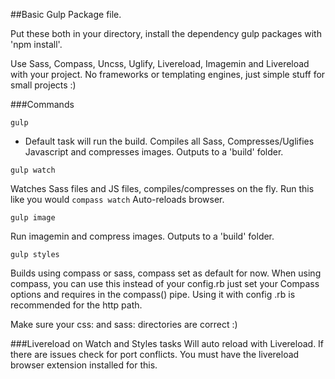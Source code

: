 ##Basic Gulp Package file.

Put these both in your directory, install the dependency gulp packages with 'npm install'.

Use Sass, Compass, Uncss, Uglify, Livereload, Imagemin and Livereload with your project.
No frameworks or templating engines, just simple stuff for small projects :)

###Commands

```
gulp
```

- Default task will run the build.
Compiles all Sass, Compresses/Uglifies Javascript and compresses images. Outputs to a 'build' folder.

```
gulp watch
```

Watches Sass files and JS files, compiles/compresses on the fly.
Run this like you would ```compass watch```
Auto-reloads browser.

```
gulp image
```

Run imagemin and compress images. Outputs to a 'build' folder.

```
gulp styles
```

Builds using compass or sass, compass set as default for now.
When using compass, you can use this instead of your config.rb just set your Compass options and requires in the compass() pipe. Using it with config .rb is recommended for the http path.

Make sure your css: and sass: directories are correct :) 


###Livereload on Watch and Styles tasks 
Will auto reload with Livereload. If there are issues check for port conflicts.
You must have the livereload browser extension installed for this. 
